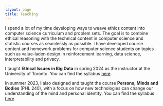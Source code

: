 ```yaml
---
layout: page
title: Teaching
---
```


I spend a lot of my time developing ways to weave ethics content into computer science curriculum and problem sets. The goal is to combine ethical reasoning with the technical content in computer science and statistic courses as seamlessly as possible. I have developed course content and homework problems for computer science students on topics such as value-laden design in reinforcement learning, data science, interpretability and privacy.

I taught __Ethical Issues in Big Data__ in spring 2024 as the instructor at the University of Toronto. You can find the syllabus [here](teaching/syllabus377.pdf).

In summer 2023, I also designed and taught the course __Persons, Minds and Bodies__ (PHL 240), with a focus on how new technologies can change our understanding of the mind and personal identity. You can find the syllabus [here](teaching/syllabus240.pdf).


<!--  
**Califoria Institute of Technology**
Previously taught:
* Statistics, Ethics & Law (Spring 2018) [Syllabus PDF](teaching/sel102_syllabus.pdf)
* Probability, Evidence & Belief (Spring 2018) [Syllabus PDF](teaching/peb122_syllabus.pdf)
* Knowledge & Reality (Fall 2017) [Syllabus PDF](teaching/Hum41syllabus.pdf)
Additionally Prepared to teach:
* Law, Probability & Risk [Syllabus PDF](teaching/lpr_syllabus.pdf)
Scheduled to teach:
* Probability, Evidence & Belief (Spring 2019)
* Knowledge & Reality (Spring 2019)
* Introduction to Philosophy of Science (Winter 2019)
-->
